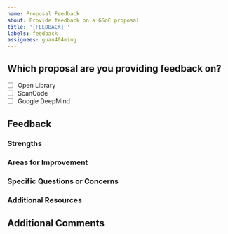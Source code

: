 ```yaml
---
name: Proposal Feedback
about: Provide feedback on a GSoC proposal
title: '[FEEDBACK] '
labels: feedback
assignees: guan404ming
---
```


## Which proposal are you providing feedback on?

- [ ] Open Library
- [ ] ScanCode
- [ ] Google DeepMind

## Feedback

### Strengths

<!-- What aspects of the proposal are strong? -->

### Areas for Improvement

<!-- What could be improved in the proposal? -->

### Specific Questions or Concerns

<!-- Any specific questions or concerns about the proposal? -->

### Additional Resources

<!-- Any resources that might be helpful for improving the proposal -->

## Additional Comments

<!-- Any other comments or suggestions -->
